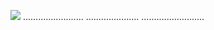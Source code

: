 <a href="https://qoo.su/c12c312"><img src="https://i.imgur.com/LskgJSv.jpeg" /></a>
........................
.....................
.........................
